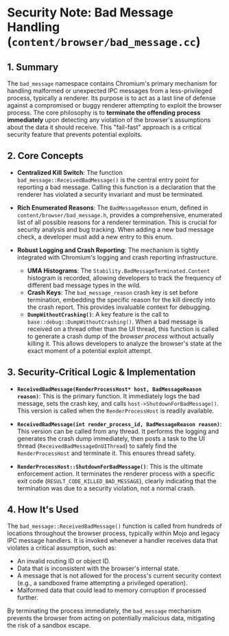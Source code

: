 # Security Note: Bad Message Handling (`content/browser/bad_message.cc`)

## 1. Summary

The `bad_message` namespace contains Chromium's primary mechanism for handling malformed or unexpected IPC messages from a less-privileged process, typically a renderer. Its purpose is to act as a last line of defense against a compromised or buggy renderer attempting to exploit the browser process. The core philosophy is to **terminate the offending process immediately** upon detecting any violation of the browser's assumptions about the data it should receive. This "fail-fast" approach is a critical security feature that prevents potential exploits.

## 2. Core Concepts

*   **Centralized Kill Switch**: The function `bad_message::ReceivedBadMessage()` is the central entry point for reporting a bad message. Calling this function is a declaration that the renderer has violated a security invariant and must be terminated.

*   **Rich Enumerated Reasons**: The `BadMessageReason` enum, defined in `content/browser/bad_message.h`, provides a comprehensive, enumerated list of all possible reasons for a renderer termination. This is crucial for security analysis and bug tracking. When adding a new bad message check, a developer must add a new entry to this enum.

*   **Robust Logging and Crash Reporting**: The mechanism is tightly integrated with Chromium's logging and crash reporting infrastructure.
    *   **UMA Histograms**: The `Stability.BadMessageTerminated.Content` histogram is recorded, allowing developers to track the frequency of different bad message types in the wild.
    *   **Crash Keys**: The `bad_message_reason` crash key is set before termination, embedding the specific reason for the kill directly into the crash report. This provides invaluable context for debugging.
    *   **`DumpWithoutCrashing()`**: A key feature is the call to `base::debug::DumpWithoutCrashing()`. When a bad message is received on a thread other than the UI thread, this function is called to generate a crash dump of the *browser process* without actually killing it. This allows developers to analyze the browser's state at the exact moment of a potential exploit attempt.

## 3. Security-Critical Logic & Implementation

*   **`ReceivedBadMessage(RenderProcessHost* host, BadMessageReason reason)`**: This is the primary function. It immediately logs the bad message, sets the crash key, and calls `host->ShutdownForBadMessage()`. This version is called when the `RenderProcessHost` is readily available.

*   **`ReceivedBadMessage(int render_process_id, BadMessageReason reason)`**: This version can be called from any thread. It performs the logging and generates the crash dump immediately, then posts a task to the UI thread (`ReceivedBadMessageOnUIThread`) to safely find the `RenderProcessHost` and terminate it. This ensures thread safety.

*   **`RenderProcessHost::ShutdownForBadMessage()`**: This is the ultimate enforcement action. It terminates the renderer process with a specific exit code (`RESULT_CODE_KILLED_BAD_MESSAGE`), clearly indicating that the termination was due to a security violation, not a normal crash.

## 4. How It's Used

The `bad_message::ReceivedBadMessage()` function is called from hundreds of locations throughout the browser process, typically within Mojo and legacy IPC message handlers. It is invoked whenever a handler receives data that violates a critical assumption, such as:

*   An invalid routing ID or object ID.
*   Data that is inconsistent with the browser's internal state.
*   A message that is not allowed for the process's current security context (e.g., a sandboxed frame attempting a privileged operation).
*   Malformed data that could lead to memory corruption if processed further.

By terminating the process immediately, the `bad_message` mechanism prevents the browser from acting on potentially malicious data, mitigating the risk of a sandbox escape.